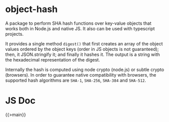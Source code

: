 # object-hash

A package to perform SHA hash functions over key-value objects that works both in Node.js and native JS. It also can be used with typescript projects.

It provides a single method `digest()` that first creates an array of the object values ordered by the object keys (order in JS objects is not guaranteed); then, it JSON.stringify it; and finally it hashes it. The output is a string with the hexadecimal representation of the digest.

Internally the hash is computed using node crypto (node.js) or subtle crypto (browsers).
In order to guarantee native compatibility with browsers, the supported hash algorithms are `SHA-1`, `SHA-256`, `SHA-384` and `SHA-512`.

# JS Doc

{{>main}}
